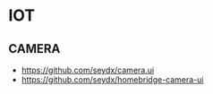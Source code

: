 # IOT

## CAMERA

-   <https://github.com/seydx/camera.ui>
-   <https://github.com/seydx/homebridge-camera-ui>

